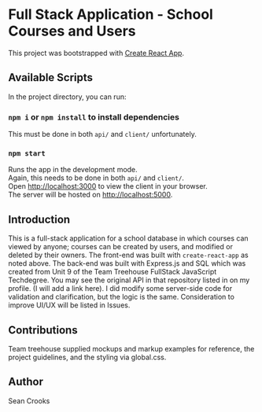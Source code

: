# Full Stack Application - School Courses and Users

This project was bootstrapped with [Create React App](https://github.com/facebook/create-react-app).

## Available Scripts

In the project directory, you can run:
### `npm i`  or  `npm install`  to install dependencies
This must be done in both ```api/``` and ```client/``` unfortunately.

### `npm start`
Runs the app in the development mode.\
Again, this needs to be done in both ```api/``` and ```client/```. \
Open [http://localhost:3000](http://localhost:3000) to view the client in your browser. \
The server will be hosted on [http://localhost:5000](http://localhost:5000). 


## Introduction
This is a full-stack application for a school database in which courses can viewed by anyone; courses can be created by users, and modified or deleted by their owners. The front-end was built with ```create-react-app``` as noted above. The back-end was built with Express.js and SQL which was created from Unit 9 of the Team Treehouse FullStack JavaScript Techdegree. You may see the original API in that repository listed in on my profile. (I will add a link here). I did modify some server-side code for validation and clarification, but the logic is the same. Consideration to improve UI/UX will be listed in Issues.

## Contributions
Team treehouse supplied mockups and markup examples for reference, the project guidelines, and the styling via global.css.

## Author
Sean Crooks
